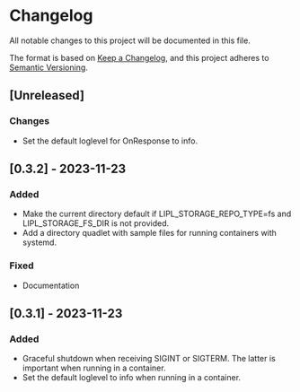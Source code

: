 # Changelog

All notable changes to this project will be documented in this file.

The format is based on [Keep a Changelog](https://keepachangelog.com/en/1.0.0/),
and this project adheres to [Semantic Versioning](https://semver.org/spec/v2.0.0.html).

## [Unreleased]

### Changes

- Set the default loglevel for OnResponse to info.

## [0.3.2] - 2023-11-23

### Added

- Make the current directory default if LIPL_STORAGE_REPO_TYPE=fs and LIPL_STORAGE_FS_DIR is not provided.
- Add a directory quadlet with sample files for running containers with systemd.

### Fixed
- Documentation

## [0.3.1] - 2023-11-23

### Added

- Graceful shutdown when receiving SIGINT or SIGTERM. The latter is important when running in a container.
- Set the default loglevel to info when running in a container.
